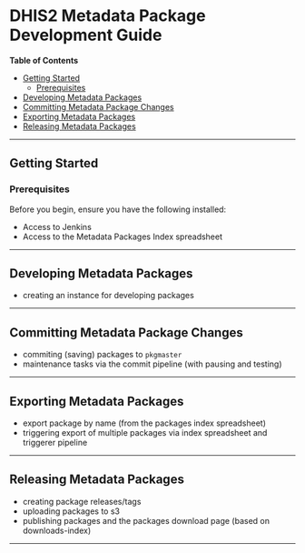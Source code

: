# DHIS2 Metadata Package Development Guide

<!-- START doctoc generated TOC please keep comment here to allow auto update -->
<!-- DON'T EDIT THIS SECTION, INSTEAD RE-RUN doctoc TO UPDATE -->
**Table of Contents**

- [Getting Started](#getting-started)
  - [Prerequisites](#prerequisites)
- [Developing Metadata Packages](#developing-metadata-packages)
- [Committing Metadata Package Changes](#committing-metadata-package-changes)
- [Exporting Metadata Packages](#exporting-metadata-packages)
- [Releasing Metadata Packages](#releasing-metadata-packages)

<!-- END doctoc generated TOC please keep comment here to allow auto update -->

---

## Getting Started

### Prerequisites

Before you begin, ensure you have the following installed:

- Access to Jenkins
- Access to the Metadata Packages Index spreadsheet

---

## Developing Metadata Packages

- creating an instance for developing packages

---

## Committing Metadata Package Changes

- commiting (saving) packages to `pkgmaster`
- maintenance tasks  via the commit pipeline (with pausing and testing)

---

## Exporting Metadata Packages

- export package by name (from the packages index spreadsheet)
- triggering export of multiple packages via index spreadsheet and triggerer pipeline

---

## Releasing Metadata Packages

- creating package releases/tags
- uploading packages to s3
- publishing packages and the packages download page (based on downloads-index)

---
